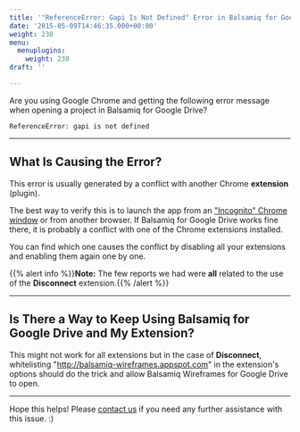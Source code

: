 ```yaml
---
title: '"ReferenceError: Gapi Is Not Defined" Error in Balsamiq for Google Drive'
date: '2015-05-09T14:46:35.000+00:00'
weight: 230
menu:
  menuplugins:
    weight: 230
draft: ''

---
```


Are you using Google Chrome and getting the following error message when opening a project in Balsamiq for Google Drive?

```
ReferenceError: gapi is not defined
```

* * *

## What Is Causing the Error?

This error is usually generated by a conflict with another Chrome **extension** (plugin).

The best way to verify this is to launch the app from an ["Incognito" Chrome window](https://support.google.com/chrome/answer/95464?co=GENIE.Platform%3DDesktop&hl=en) or from another browser. If Balsamiq for Google Drive works fine there, it is probably a conflict with one of the Chrome extensions installed.

You can find which one causes the conflict by disabling all your extensions and enabling them again one by one.

{{% alert info %}}**Note:** The few reports we had were **all** related to the use of the **Disconnect** extension.{{% /alert %}}

* * *

## Is There a Way to Keep Using Balsamiq for Google Drive and My Extension?

This might not work for all extensions but in the case of **Disconnect**, whitelisting "http://balsamiq-wireframes.appspot.com" in the extension's options should do the trick and allow Balsamiq Wireframes for Google Drive to open.

* * *

Hope this helps! Please [contact us](https://balsamiq.com/company/contact/#/t/b3gd) if you need any further assistance with this issue. :)
